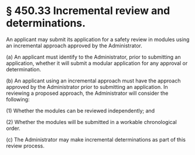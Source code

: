 # § 450.33   Incremental review and determinations.

An applicant may submit its application for a safety review in modules using an incremental approach approved by the Administrator.


(a) An applicant must identify to the Administrator, prior to submitting an application, whether it will submit a modular application for any approval or determination.


(b) An applicant using an incremental approach must have the approach approved by the Administrator prior to submitting an application. In reviewing a proposed approach, the Administrator will consider the following:


(1) Whether the modules can be reviewed independently; and


(2) Whether the modules will be submitted in a workable chronological order.


(c) The Administrator may make incremental determinations as part of this review process.




